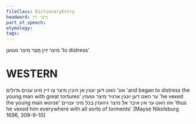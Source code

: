 ```yaml
---
fileClass: DictionaryEntry
headword: מיצר זײַן
part_of_speech: 
etymology: 
tags: 
---
```

מיצר זײַן
מֵצַר
מיצר געווען
'to distress'

WESTERN
========

אונ' האט דען יונגין אן היבין מיצר צו זיין מיט ענוים גדולים
'and began to distress the young man with great tortures'
ער האט דען יונגין ארגיר מיצר גוועזין
'he vexed the young man worse'
אזו האט ער אין איבר אל מיצר גיוועזין בכל מיני ענויים
'thus he vexed him everywhere with all sorts of torments'
[Mayse Nikolsburg 1696, 308-9-10]